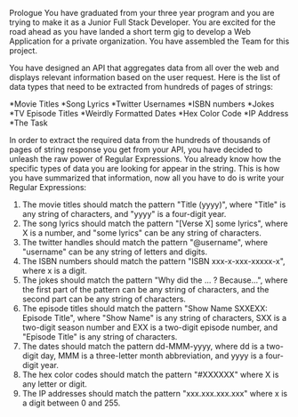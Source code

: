 Prologue
You have graduated from your three year program and you are trying to make it as a Junior Full Stack Developer. You are excited for the road ahead as you have landed a short term gig to develop a Web Application for a private organization. You have assembled the Team for this project.

You have designed an API that aggregates data from all over the web and displays relevant information based on the user request. Here is the list of data types that need to be extracted from hundreds of pages of strings:

*Movie Titles
*Song Lyrics
*Twitter Usernames
*ISBN numbers
*Jokes
*TV Episode Titles
*Weirdly Formatted Dates
*Hex Color Code
*IP Address
*The Task

In order to extract the required data from the hundreds of thousands of pages of string response you get from your API, you have decided to unleash the raw power of Regular Expressions. You already know how the specific types of data you are looking for appear in the string. This is how you have summarized that information, now all you have to do is write your Regular Expressions:

1. The movie titles should match the pattern "Title (yyyy)", where "Title" is any string of characters, and "yyyy" is a four-digit year.
2. The song lyrics should match the pattern "[Verse X] some lyrics", where X is a number, and "some lyrics" can be any string of characters.
3. The twitter handles should match the pattern "@username", where "username" can be any string of letters and digits.
4. The ISBN numbers should match the pattern "ISBN xxx-x-xxx-xxxxx-x", where x is a digit.
5. The jokes should match the pattern "Why did the ... ? Because...", where the first part of the pattern can be any string of characters, and the second part can be any string of characters.
6. The episode titles should match the pattern "Show Name SXXEXX: Episode Title", where "Show Name" is any string of characters, SXX is a two-digit season number and EXX is a two-digit episode number, and "Episode Title" is any string of characters.
7. The dates should match the pattern dd-MMM-yyyy, where dd is a two-digit day, MMM is a three-letter month abbreviation, and yyyy is a four-digit year.
8. The hex color codes should match the pattern "#XXXXXX" where X is any letter or digit.
9. The IP addresses should match the pattern "xxx.xxx.xxx.xxx" where x is a digit between 0 and 255.

